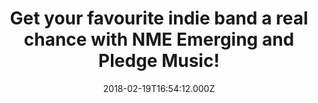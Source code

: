---
campaign-uuid: "c-a808cdbd-bd4e-4ba5-be1e-9cd8f2cdb64d"
type: "Preview"
category: "Other"
date: "2018-02-19T16:54:12.000Z"
end-date: "2018-03-15T00:00:00.000Z"
disable-form: false
is_promoted: false
has_entry_page: true
title: "Get your favourite indie band a real chance with NME Emerging and Pledge Music!"
competition-description: "<p>You have a band? Do you want to be noticed in today’\
  s music industry? You have come to the right place. Create an NME Artist Profile\
  \ and get your music heard by the NME Team!</p>\n<p>Wait no more: go to https://artists.nme.com/\
  \ and sign up to NME Emerging.</p>\n"
hero-header: "Get your favourite indie band a real chance with NME Emerging and Pledge\
  \ Music!"
terms-confirmation: "N/A"
banner-img: "https://assets.expresslyapp.com/asset-67bb71c8-7062-4b5f-81a9-74d0fdb88742.jpg"
logo-left-href: "http://nme.com/"
logo-left-image: "https://assets.expresslyapp.com/asset-86ff62cd-1b3a-4e5c-bdba-3202b3163009.jpg"
logo-left-title: "NME"
bg-image-hero: "https://assets.expresslyapp.com/asset-3e27a2a1-4702-486a-9fba-1a658ff18a3a.png"
bg-image-first: "https://assets.expresslyapp.com/asset-a3ebdfad-da50-406b-b921-a7c76b238352.jpg"
bg-image-second: "https://assets.expresslyapp.com/asset-6f27431b-afd9-46b9-8dd2-6546212f052b.jpg"
bg-image-third: "https://assets.expresslyapp.com/asset-38a0f371-d519-4368-91b4-94f0390b4819.jpg"
section1-content: "<p>The NME Team are listening… and if they like what they hear,\
  \ they could promote you across NME or invite you to perform at one of their London\
  \ venues! Does it sound good to you?</p>\n<p>Setting up your profile on <a href=\"\
  https://artists.nme.com/\">artists.nme.com</a> is so easy and it’s also completely\
  \ free!</p>\n"
section2-content: "<p>Sell merch, share music, videos… NME wants to support emerging\
  \ artists! and thanks to them you could keep your brand consistent everywhere!</p>\n"
section3-content: "<p>Smart bands also join Pledge Music, the simple way to get your\
  \ fans to support you: sign up here: https://www.pledgemusic.com/</p>\n<p>Don't\
  \ miss out on this amazing opportunity and let the world hear your voice!</p>\n"
entry-title: "Get your favourite indie band a real chance with NME Emerging and Pledge\
  \ Music!"
entry-content: "<p>Do you want to be noticed in today’s music industry? Create an\
  \ NME Artist Profile and get your music heard by the NME Team!</p>\n"
entry-extension: "nme/emerging-pledge-music-extension.html"
has-winner: false
prize-description: "One lucky fan will give his/her favourite band the chance to go\
  \ and play in NME offices & £2,000 support from Pledge Music."
country-restrictions:
- "GB"
---